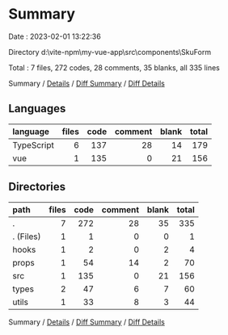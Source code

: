 # Summary

Date : 2023-02-01 13:22:36

Directory d:\\vite-npm\\my-vue-app\\src\\components\\SkuForm

Total : 7 files,  272 codes, 28 comments, 35 blanks, all 335 lines

Summary / [Details](details.md) / [Diff Summary](diff.md) / [Diff Details](diff-details.md)

## Languages
| language | files | code | comment | blank | total |
| :--- | ---: | ---: | ---: | ---: | ---: |
| TypeScript | 6 | 137 | 28 | 14 | 179 |
| vue | 1 | 135 | 0 | 21 | 156 |

## Directories
| path | files | code | comment | blank | total |
| :--- | ---: | ---: | ---: | ---: | ---: |
| . | 7 | 272 | 28 | 35 | 335 |
| . (Files) | 1 | 1 | 0 | 0 | 1 |
| hooks | 1 | 2 | 0 | 2 | 4 |
| props | 1 | 54 | 14 | 2 | 70 |
| src | 1 | 135 | 0 | 21 | 156 |
| types | 2 | 47 | 6 | 7 | 60 |
| utils | 1 | 33 | 8 | 3 | 44 |

Summary / [Details](details.md) / [Diff Summary](diff.md) / [Diff Details](diff-details.md)